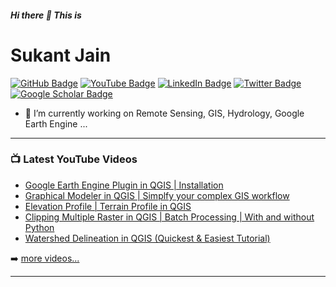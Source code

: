 ##### Hi there 👋 This is

# Sukant Jain

[![GitHub Badge](https://img.shields.io/github/followers/sukantjain?style=social)](https://github.com/sukant?tab=followers)
[![YouTube Badge](https://img.shields.io/badge/My-YouTube-red)](https://www.youtube.com/c/GeoGuru1)
[![LinkedIn Badge](https://img.shields.io/badge/My-LinkedIn-blue)](https://www.linkedin.com/in/sukant-jain-0a254a24)
[![Twitter Badge](https://img.shields.io/twitter/follow/sukant_the_jain?style=social)](https://twitter.com/sukant_the_jain)
[![Google Scholar Badge](https://img.shields.io/badge/Google-Scholar-lightgrey)](https://scholar.google.com/citations?user=EkqnWBkAAAAJ&hl=en)


- 🔭 I’m currently working on Remote Sensing, GIS, Hydrology, Google Earth Engine ...

---

### 📺 Latest YouTube Videos

<!-- YOUTUBE:START -->
- [Google Earth Engine Plugin in QGIS | Installation](https://youtu.be/uRgBp3XKEYo)
- [Graphical Modeler in QGIS | Simplfy your complex GIS workflow](https://youtu.be/hjBS2BvoBGs)
- [Elevation Profile | Terrain Profile in QGIS](https://youtu.be/8M497mhZFiY)
- [Clipping Multiple Raster in QGIS | Batch Processing | With and without Python](https://youtu.be/6AQi7bm13n8)
- [Watershed Delineation in QGIS (Quickest & Easiest Tutorial)](https://youtu.be/2fvy9xtAHc4)
<!-- YOUTUBE:END -->

➡️ [more videos...](https://www.youtube.com/c/GeoGuru1)

---
